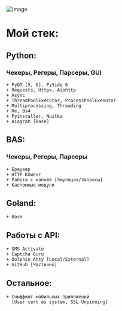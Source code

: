 ![image](https://imgur.com/vaA35bD)



# Мой стек:

## Python:
### Чекеры, Регеры, Парсеры, GUI        
    + PyQT [5, 6], PySide 6
    + Requests, Httpx, Aiohttp
    + Async
    + ThreadPoolExecutor, ProcessPoolExexutor
    + Multiprocessing, Threading
    + Re, Bs4
    + Pyinstaller, Nuitka
    + Aiogram [Base]
 
 
 
 
 
 
 
## BAS:
### Чекеры, Регеры, Парсеры
    + Браузер
    + HTTP Клиент
    + Работа с капчёй [Эмуляция/Запросы]
    + Кастомные модули
 
 
 
 
 
 
 
  
## Goland:
    + Base
     
 
 
 
 
 
 

## Работы с API:
    + SMS Activate
    + Captcha Guru
    + Dolphin Anty [Local/External]
    + GitHub [Частично]
 
 
 
 
 
 
## Остальное:
    + Сниффинг мобильных приложений
      [User cert as system, SSL Unpinning]
    
